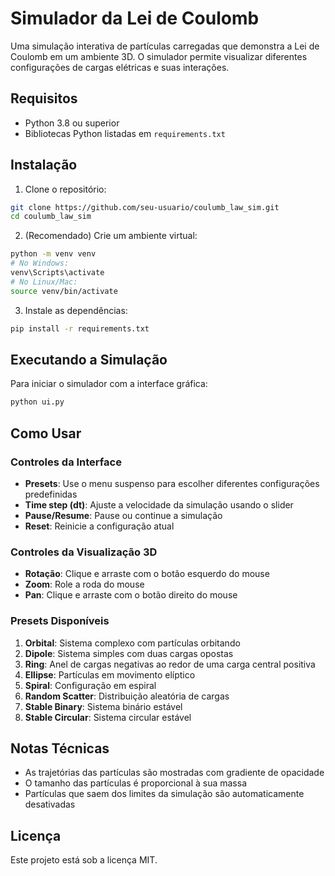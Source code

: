 # Simulador da Lei de Coulomb

Uma simulação interativa de partículas carregadas que demonstra a Lei de Coulomb em um ambiente 3D. O simulador permite visualizar diferentes configurações de cargas elétricas e suas interações.

## Requisitos

- Python 3.8 ou superior
- Bibliotecas Python listadas em `requirements.txt`

## Instalação

1. Clone o repositório:
```bash
git clone https://github.com/seu-usuario/coulumb_law_sim.git
cd coulumb_law_sim
```

2. (Recomendado) Crie um ambiente virtual:
```bash
python -m venv venv
# No Windows:
venv\Scripts\activate
# No Linux/Mac:
source venv/bin/activate
```

3. Instale as dependências:
```bash
pip install -r requirements.txt
```

## Executando a Simulação

Para iniciar o simulador com a interface gráfica:
```bash
python ui.py
```

## Como Usar

### Controles da Interface

- **Presets**: Use o menu suspenso para escolher diferentes configurações predefinidas
- **Time step (dt)**: Ajuste a velocidade da simulação usando o slider
- **Pause/Resume**: Pause ou continue a simulação
- **Reset**: Reinicie a configuração atual

### Controles da Visualização 3D

- **Rotação**: Clique e arraste com o botão esquerdo do mouse
- **Zoom**: Role a roda do mouse
- **Pan**: Clique e arraste com o botão direito do mouse

### Presets Disponíveis

1. **Orbital**: Sistema complexo com partículas orbitando
2. **Dipole**: Sistema simples com duas cargas opostas
3. **Ring**: Anel de cargas negativas ao redor de uma carga central positiva
4. **Ellipse**: Partículas em movimento elíptico
5. **Spiral**: Configuração em espiral
6. **Random Scatter**: Distribuição aleatória de cargas
7. **Stable Binary**: Sistema binário estável
8. **Stable Circular**: Sistema circular estável

## Notas Técnicas

- As trajetórias das partículas são mostradas com gradiente de opacidade
- O tamanho das partículas é proporcional à sua massa
- Partículas que saem dos limites da simulação são automaticamente desativadas

## Licença

Este projeto está sob a licença MIT.